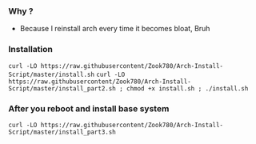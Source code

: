 ### Why ?

 + Because I reinstall arch every time it becomes bloat, Bruh

### Installation

``
curl -LO https://raw.githubusercontent/Zook780/Arch-Install-Script/master/install.sh
``
``
curl -LO https://raw.githubusercontent/Zook780/Arch-Install-Script/master/install_part2.sh ; chmod +x install.sh ; ./install.sh
``

### After you reboot and install base system 

``
curl -LO https://raw.githubusercontent/Zook780/Arch-Install-Script/master/install_part3.sh
``
